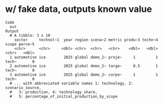# w/ fake data, outputs known value

    Code
      out
    Output
      # A tibble: 3 x 10
        sector     technol~1  year region scena~2 metric produ~3 techn~4 scope perce~5
        <chr>      <chr>     <dbl> <chr>  <chr>   <chr>    <dbl>   <dbl> <chr>   <dbl>
      1 automotive ice        2025 global demo_2~ proje~     1         1 tech~       0
      2 automotive ice        2025 global demo_2~ targe~     0.5       1 tech~       0
      3 automotive ice        2025 global demo_2~ corpo~     1         1 tech~       0
      # ... with abbreviated variable names 1: technology, 2: scenario_source,
      #   3: production, 4: technology_share,
      #   5: percentage_of_initial_production_by_scope

